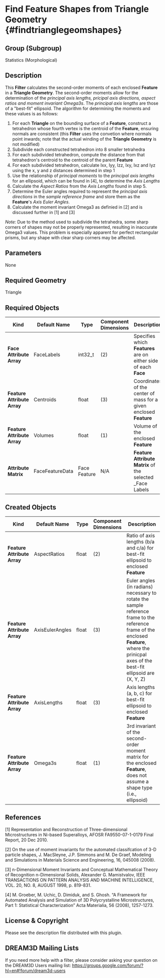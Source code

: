Find Feature Shapes from Triangle Geometry {#findtrianglegeomshapes}
=============

## Group (Subgroup) ##
Statistics (Morphological)

## Description ##
This **Filter** calculates the second-order moments of each enclosed **Feature** in a **Triangle Geometry**.  The second-order moments allow for the determination of the *principal axis lengths, pricipal axis directions, aspect ratios and moment invariant Omega3s*.  The *principal axis lengths* are those of a "best-fit" ellipsoid.  The algorithm for determining the moments and these values is as follows:

1. For each **Triangle** on the bounding surface of a **Feature**, construct a tetrahedron whose fourth vertex is the centroid of the **Feature**, ensuring normals are consistent (this **Filter** uses the convetion where normals point inwards; note that the actual winding of the **Triangle Geometry** is not modified)
2. Subdivide each constructed tetrahedron into 8 smaller tetrahedra
3. For each subdivided tetrahedron, compute the distance from that tetrahedron's centroid to the centroid of the parent **Feature**
4. For each subdivided tetrahedron, calculate Ixx, Iyy, Izz, Ixy, Ixz and Iyz using the x, y and z distances determined in step 1
5. Use the relationship of *principal moments* to the *principal axis lengths* for an ellipsoid, which can be found in [4], to determine the *Axis Lengths*
6. Calculate the *Aspect Ratios* from the *Axis Lengths* found in step 5.
7. Determine the Euler angles required to represent the *principal axis directions* in the *sample reference frame* and store them as the **Feature**'s *Axis Euler Angles*.
8. Calculate the moment invariant Omega3 as definied in [2] and is discussed further in [1] and [3] 

*Note:* Due to the method used to subdivide the tetrahedra, some sharp corners of shapes may not be properly represented, resulting in inaccurate Omega3 values.  This problem is especially apparent for perfect rectangular prisms, but any shape with clear sharp corners may be affected.  

## Parameters ##
None

## Required Geometry ##
Triangle

## Required Objects ##
| Kind | Default Name | Type | Component Dimensions | Description |
|------|--------------|-------------|---------|-----|
| **Face Attribute Array** | FaceLabels | int32_t | (2) | Specifies which **Features** are on either side of each **Face** |
| **Feature Attribute Array**  | Centroids | float | (3) | Coordinates of the center of mass for a given enclosed **Feature** |
| **Feature Attribute Array** | Volumes |  float | (1) | Volume of the enclosed **Feature** |
| **Attribute Matrix** | FaceFeatureData | Face Feature | N/A | **Feature Attribute Matrix** of the selected _Face Labels |

## Created Objects ##
| Kind | Default Name | Type | Component Dimensions | Description |
|------|--------------|-------------|---------|-----|
| **Feature Attribute Array** | AspectRatios | float | (2) | Ratio of axis lengths (b/a and c/a) for best-fit ellipsoid to enclosed **Feature** |
| **Feature Attribute Array** | AxisEulerAngles | float | (3) | Euler angles (in radians) necessary to rotate the sample reference frame to the reference frame of the enclosed **Feature**, where the prinicpal axes of the best-fit ellipsoid are (X, Y, Z) |
| **Feature Attribute Array** | AxisLengths | float | (3) | Axis lengths (a, b, c) for best-fit ellipsoid to enclosed **Feature** |
| **Feature Attribute Array** | Omega3s | float | (1) | 3rd invariant of the second-order moment matrix for the enclosed **Feature**, does not assume a shape type (i.e., ellipsoid) |

## References ## 

[1] Representation and Reconstruction of Three-dimensional Microstructures in Ni-based Superalloys, AFOSR FA9550-07-1-0179 Final Report, 20 Dec 2010.

[2] On the use of moment invariants for the automated classifcation of 3-D particle shapes, J. MacSleyne, J.P. Simmons and M. De Graef, Modeling and Simulations in Materials Science and Engineering, 16, 045008 (2008).

[3] n-Dimensional Moment Invariants and Conceptual Mathematical Theory of Recognition n-Dimensional Solids, Alexander G. Mamistvalov, IEEE TRANSACTIONS ON PATTERN ANALYSIS AND MACHINE INTELLIGENCE, VOL. 20, NO. 8, AUGUST 1998, p. 819-831.

[4] M. Groeber, M. Uchic, D. Dimiduk, and S. Ghosh. “A Framework for Automated Analysis and Simulation of 3D Polycrystalline Microstructures, Part 1: Statistical Characterization” Acta Materialia, 56 (2008), 1257-1273. 

## License & Copyright ##

Please see the description file distributed with this plugin.

## DREAM3D Mailing Lists ##

If you need more help with a filter, please consider asking your question on the DREAM3D Users mailing list:
https://groups.google.com/forum/?hl=en#!forum/dream3d-users